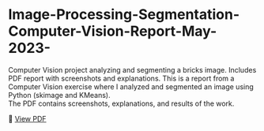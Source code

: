 # Image-Processing-Segmentation-Computer-Vision-Report-May-2023-
Computer Vision project analyzing and segmenting a bricks image. Includes PDF report with screenshots and explanations.
This is a report from a Computer Vision exercise where I analyzed and segmented an image using Python (skimage and KMeans).  
The PDF contains screenshots, explanations, and results of the work.

📄 [View PDF](Computer_Vision_Tirana_May2023.pdf)
